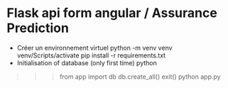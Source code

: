 # Flask api form angular / Assurance Prediction

* Créer un environnement virtuel
python -m venv venv
venv/Scripts/activate
pip install -r requirements.txt
* Initialisation of database (only first time)
python
>>> from app import db
>>> db.create_all()
>>> exit()
python app.py

